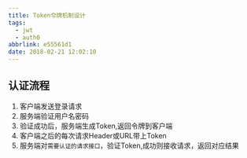 ```yaml
---
title: Token令牌机制设计
tags:
  - jwt
  - auth0
abbrlink: e55561d1
date: 2018-02-21 12:02:10
---
```


## 认证流程
1. 客户端发送登录请求
2. 服务端验证用户名密码
3. 验证成功后，服务端生成Token,返回令牌到客户端
4. 客户端之后的每次请求Header或URL带上Token
5. 服务端对`需要认证的请求接口`，验证Token,成功则接收请求，返回对应结果